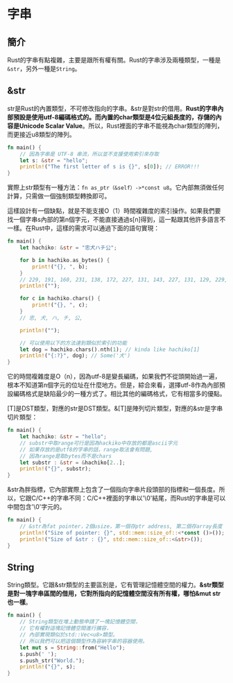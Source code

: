 # 字串

## 簡介

Rust的字串有點複雜，主要是跟所有權有關。Rust的字串涉及兩種類型，一種是`&str`，另外一種是`String`。

## &str

str是Rust的內置類型，不可修改指向的字串。&str是對str的借用。**Rust的字串內部預設是使用utf-8編碼格式的。而內置的char類型是4位元組長度的，存儲的內容是Unicode Scalar Value**。所以，Rust裡面的字串不能視為char類型的陣列，而更接近u8類型的陣列。

```rust
fn main() {
    // 因為字串是 UTF-8 串流，所以並不支援使用索引來存取
    let s: &str = "hello";
    println!("The first letter of s is {}", s[0]); // ERROR!!!
}
```

實際上str類型有一種方法：`fn as_ptr（&self）->*const u8`。它內部無須做任何計算，只需做一個強制類型轉換即可。

這樣設計有一個缺點，就是不能支援O（1）時間複雜度的索引操作。如果我們要找一個字串s內部的第n個字元，不能直接通過s\[n\]得到，這一點跟其他許多語言不一樣。在Rust中，這樣的需求可以通過下面的語句實現：

```rust
fn main() {
    let hachiko: &str = "忠犬ハチ公";

    for b in hachiko.as_bytes() {
        print!("{}, ", b);
    }
    // 229, 191, 160, 231, 138, 172, 227, 131, 143, 227, 131, 129, 229, 133, 172,
    println!("");

    for c in hachiko.chars() {
        print!("{}, ", c);
    }
    // 忠, 犬, ハ, チ, 公,

    println!("");

    // 可以使用以下的方法達到類似於索引的功能
    let dog = hachiko.chars().nth(1); // kinda like hachiko[1]
    println!("{:?}", dog); // Some('犬')
}
```

它的時間複雜度是O（n），因為utf-8是變長編碼，如果我們不從頭開始過一遍，根本不知道第n個字元的位址在什麼地方。但是，綜合來看，選擇utf-8作為內部預設編碼格式是缺陷最少的一種方式了。相比其他的編碼格式，它有相當多的優點。

\[T\]是DST類型，對應的str是DST類型。&\[T\]是陣列切片類型，對應的&str是字串切片類型：

```rust
fn main() {
    let hachiko: &str = "hello";
    // substr中取range可行是因為hackiko中存放的都是ascii字元
    // 如果存放的是utf8的字串的話，range取法會有問題, 
    // 因為range是取bytes而不是chars
    let substr : &str = &hachiko[2..];
    println!("{}", substr);
}
```

&str為胖指標，它內部實際上包含了一個指向字串片段頭部的指標和一個長度。所以，它跟C/C++的字串不同：C/C++裡面的字串以'\0'結尾，而Rust的字串是可以中間包含'\0'字元的。

```rust
fn main() {
    // &str為fat pointer，2個usize，第一個存ptr address, 第二個存array長度
    println!("Size of pointer: {}", std::mem::size_of::<*const ()>()); // 8
    println!("Size of &str : {}", std::mem::size_of::<&str>());        // 16
}
```

## String

String類型。它跟&str類型的主要區別是，它有管理記憶體空間的權力。**&str類型是對一塊字串區間的借用，它對所指向的記憶體空間沒有所有權，哪怕&mut str也一樣**。

```rust
fn main() {
    // String類型在堆上動態申請了一塊記憶體空間，
    // 它有權對這塊記憶體空間進行擴容，
    // 內部實現類似於std::Vec<u8>類型。
    // 所以我們可以把這個類型作為容納字串的容器使用。
    let mut s = String::from("Hello");
    s.push(' ');
    s.push_str("World.");
    println!("{}", s);
}
```

